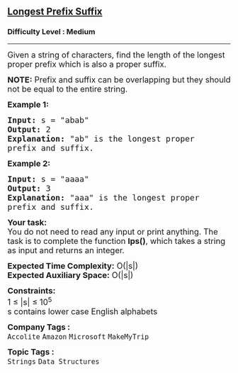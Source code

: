 <h2><a href="https://practice.geeksforgeeks.org/problems/longest-prefix-suffix2527/1?utm_source=gfg&utm_medium=article&utm_campaign=bottom_sticky_on_article">Longest Prefix Suffix</a></h2><h3>Difficulty Level : Medium</h3><hr><div class="problems_problem_content__Xm_eO"><p><span style="font-size:18px">Given a string of characters, find the length of the longest proper prefix which is also a proper suffix.</span></p>

<p><span style="font-size:18px"><strong>NOTE:</strong> Prefix and suffix can be overlapping but they should not be equal to the entire string.</span></p>

<p><strong><span style="font-size:18px">Example 1:</span></strong></p>

<pre><span style="font-size:18px"><strong>Input:</strong> s = "abab"</span>
<span style="font-size:18px"><strong>Output:</strong> 2
<strong>Explanation:</strong> "ab" is the longest proper 
prefix and suffix. </span></pre>

<p><strong><span style="font-size:18px">Example 2:</span></strong></p>

<pre><span style="font-size:18px"><strong>Input:</strong> s = "aaaa"</span>
<span style="font-size:18px"><strong>Output:</strong> 3
<strong>Explanation:</strong> "aaa" is the longest proper 
prefix and suffix. </span></pre>

<p><span style="font-size:18px"><strong>Your task:</strong><br>
You do not need to read any input or print anything. The task is to complete the function <strong>lps()</strong>, which takes a string as input and returns an integer. </span></p>

<p><span style="font-size:18px"><strong>Expected Time Complexity:</strong>&nbsp;O(|s|)<br>
<strong>Expected Auxiliary Space:</strong>&nbsp;O(|s|)</span></p>

<p><span style="font-size:18px"><strong>Constraints:</strong></span><br>
<span style="font-size:18px">1 ≤ |s| ≤ 10<sup>5</sup><br>
s contains lower case English alphabets</span></p>
</div><p><span style=font-size:18px><strong>Company Tags : </strong><br><code>Accolite</code>&nbsp;<code>Amazon</code>&nbsp;<code>Microsoft</code>&nbsp;<code>MakeMyTrip</code>&nbsp;<br><p><span style=font-size:18px><strong>Topic Tags : </strong><br><code>Strings</code>&nbsp;<code>Data Structures</code>&nbsp;